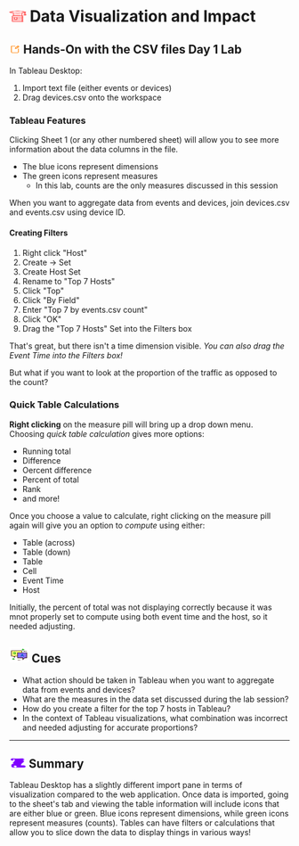 # <img src="../books.svg" alt="Stack of red books with a graduation cap on top, symbolizing education and achievement, set against a plain background" width="30" height="20" /> Data Visualization and Impact

## <img src="../notes.svg" alt="Orange pencil lying diagonally on a white sheet of paper, representing note taking and documentation, with a clean and organized appearance" width="20" height="15" /> Hands-On with the CSV files Day 1 Lab

In Tableau Desktop:

1. Import text file (either events or devices)
2. Drag devices.csv onto the workspace

### Tableau Features

Clicking Sheet 1 (or any other numbered sheet) will allow you to see more information about the data columns in the file.

- The blue icons represent dimensions
- The green icons represent measures
  - In this lab, counts are the only measures discussed in this session

When you want to aggregate data from events and devices, join devices.csv and events.csv using device ID.

#### Creating Filters

1. Right click "Host"
2. Create -> Set
3. Create Host Set
4. Rename to "Top 7 Hosts"
5. Click "Top"
6. Click "By Field"
7. Enter "Top 7 by events.csv count"
8. Click "OK"
9. Drag the "Top 7 Hosts" Set into the Filters box

That's great, but there isn't a time dimension visible. *You can also drag the Event Time into the Filters box!*

But what if you want to look at the proportion of the traffic as opposed to the count?

### Quick Table Calculations

**Right clicking** on the measure pill will bring up a drop down menu. Choosing *quick table calculation* gives more options:

- Running total
- Difference
- Oercent difference
- Percent of total
- Rank
- and more!

Once you choose a value to calculate, right clicking on the measure pill again will give you an option to *compute* using either:

- Table (across)
- Table (down)
- Table
- Cell
- Event Time
- Host

Initially, the percent of total was not displaying correctly because it was mnot properly set to compute using both event time and the host, so it needed adjusting.

## <img src="../question-and-answer.svg" alt="Two speech bubbles, one with a large letter Q and the other with a large letter A, representing a question and answer exchange in a friendly and approachable style" width="35" height="28" /> Cues

- What action should be taken in Tableau when you want to aggregate data from events and devices?
- What are the measures in the data set discussed during the lab session?
- How do you create a filter for the top 7 hosts in Tableau?
- In the context of Tableau visualizations, what combination was incorrect and needed adjusting for accurate proportions?

---

## <img src="../summary.svg" alt="Rolled parchment scroll with visible lines, symbolizing a summary or conclusion, placed on a neutral background" width="30" height="18" /> Summary

Tableau Desktop has a slightly different import pane in terms of visualization compared to the web application. Once data is imported, going to the sheet's tab and viewing the table information will include icons that are either blue or green. Blue icons represent dimensions, while green icons represent measures (counts). Tables can have filters or calculations that allow you to slice down the data to display things in various ways!
